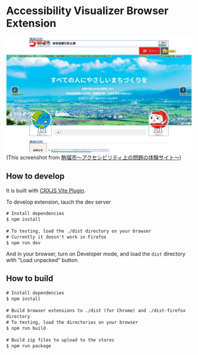# Accessibility Visualizer Browser Extension

![Screenshot of 駒瑠市. Showing annotations of accessibility properties](./a11y-visualizer-komarushi.jpg)
(This screenshot from [駒瑠市〜アクセシビリティ上の問題の体験サイト〜](https://a11yc.com/city-komaru/))

## How to develop

It is built with [CRXJS Vite Plugin](https://crxjs.dev/vite-plugin/).

To develop extension, lauch the dev server

```
# Install dependencies
$ npm install

# To testing, load the ./dist directory on your browser
# Currently it doesn't work in Firefox
$ npm run dev

```

And in your browser, turn on Developer mode, and load the `dist` directory with "Load unpacked" button.


## How to build

```
# Install dependencies
$ npm install

# Build browser extensions to ./dist (for Chrome) and ./dist-firefox directory
# To testing, load the directories on your browser
$ npm run build

# Build zip files to upload to the stores
$ npm run package

